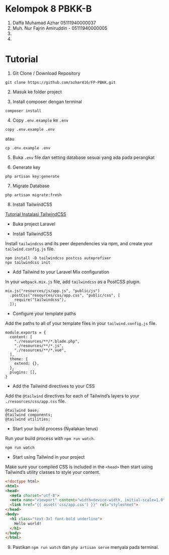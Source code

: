# Kelompok 8 PBKK-B

1. Daffa Muhamad Azhar 05111940000037
2. Muh. Nur Fajrin Amiruddin - 05111940000005
3. 
4. 

# Tutorial

1. Git Clone / Download Repository

```
git clone https://github.com/azhar416/FP-PBKK.git
```

2. Masuk ke folder project

3. Install composer dengan terminal

```
composer install
```

4. Copy `.env.example` ke `.env`

```
copy .env.example .env
```
atau

```
cp .env.example .env
```

5. Buka `.env` file dan setting database sesuai yang ada pada perangkat

6. Generate key

```
php artisan key:generate
```

7. Migrate Database

```
php artisan migrate:fresh
```

8. Install TailwindCSS

[Tutorial Instalasi TailwindCSS](https://tailwindcss.com/docs/guides/laravel)

- Buka project Laravel

- Install TailwindCSS

Install `tailwindcss` and its peer dependencies via npm, and create your `tailwind.config.js` file.

```
npm install -D tailwindcss postcss autoprefixer
npx tailwindcss init
```

- Add Tailwind to your Laravel Mix configuration

In your `webpack.mix.js` file, add `tailwindcss` as a PostCSS plugin.

```
mix.js("resources/js/app.js", "public/js")
  .postCss("resources/css/app.css", "public/css", [
    require("tailwindcss"),
  ]);
```

- Configure your template paths

Add the paths to all of your template files in your `tailwind.config.js` file.

```
module.exports = {
  content: [
    "./resources/**/*.blade.php",
    "./resources/**/*.js",
    "./resources/**/*.vue",
  ],
  theme: {
    extend: {},
  },
  plugins: [],
}
```

- Add the Tailwind directives to your CSS

Add the `@tailwind` directives for each of Tailwind’s layers to your `./resources/css/app.css` file.

```
@tailwind base;
@tailwind components;
@tailwind utilities;
```

- Start your build process (Nyalakan terus)

Run your build process with `npm run watch`.

```
npm run watch
```

- Start using Tailwind in your project

Make sure your compiled CSS is included in the `<head>` then start using Tailwind’s utility classes to style your content.

```html
<!doctype html>
<html>
<head>
  <meta charset="utf-8">
  <meta name="viewport" content="width=device-width, initial-scale=1.0">
  <link href="{{ asset('css/app.css') }}" rel="stylesheet">
</head>
<body>
  <h1 class="text-3xl font-bold underline">
    Hello world!
  </h1>
</body>
</html>
```

9. Pastikan `npm run watch` dan `php artisan serve` menyala pada terminal.
